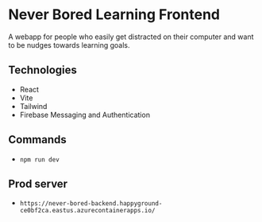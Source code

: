 # Never Bored Learning Frontend

A webapp for people who easily get distracted on their computer and want to be
nudges towards learning goals.

## Technologies

- React
- Vite
- Tailwind
- Firebase Messaging and Authentication

## Commands

- `npm run dev`

## Prod server

- `https://never-bored-backend.happyground-ce0bf2ca.eastus.azurecontainerapps.io/`
